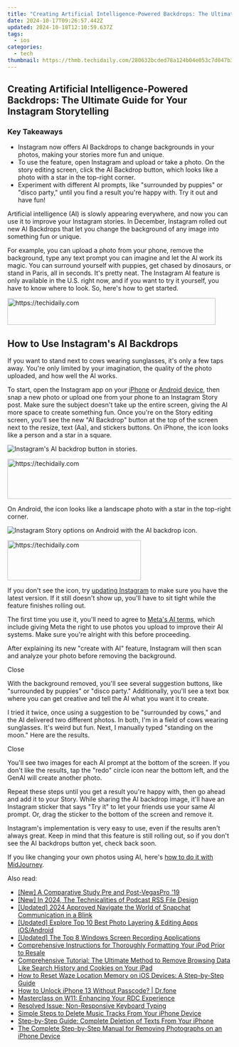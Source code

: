 ```yaml
---
title: "Creating Artificial Intelligence-Powered Backdrops: The Ultimate Guide for Your Instagram Storytelling"
date: 2024-10-17T09:26:57.442Z
updated: 2024-10-18T12:10:59.637Z
tags:
  - ios
categories:
  - tech
thumbnail: https://thmb.techidaily.com/280632bcded78a124b04e053c7d047b36940366fb100b93a3444f92f9f5d3614.jpg
---
```


## Creating Artificial Intelligence-Powered Backdrops: The Ultimate Guide for Your Instagram Storytelling

### Key Takeaways

* Instagram now offers AI Backdrops to change backgrounds in your photos, making your stories more fun and unique.
* To use the feature, open Instagram and upload or take a photo. On the story editing screen, click the AI Backdrop button, which looks like a photo with a star in the top-right corner.
* Experiment with different AI prompts, like "surrounded by puppies" or "disco party," until you find a result you're happy with. Try it out and have fun!

 Artificial intelligence (AI) is slowly appearing everywhere, and now you can use it to improve your Instagram stories. In December, Instagram rolled out new AI Backdrops that let you change the background of any image into something fun or unique.

 For example, you can upload a photo from your phone, remove the background, type any text prompt you can imagine and let the AI work its magic. You can surround yourself with puppies, get chased by dinosaurs, or stand in Paris, all in seconds. It's pretty neat. The Instagram AI feature is only available in the U.S. right now, and if you want to try it yourself, you have to know where to look. So, here's how to get started.

<!-- affiliate ads begin -->
<a href="https://aligracehair.sjv.io/c/5597632/2135404/19272" target="_top" id="2135404">
  <img src="//a.impactradius-go.com/display-ad/19272-2135404" border="0" alt="https://techidaily.com" width="468" height="60"/>
</a>
<img height="0" width="0" src="https://aligracehair.sjv.io/i/5597632/2135404/19272" style="position:absolute;visibility:hidden;" border="0" />
<!-- affiliate ads end -->

##  How to Use Instagram's AI Backdrops

 If you want to stand next to cows wearing sunglasses, it's only a few taps away. You're only limited by your imagination, the quality of the photo uploaded, and how well the AI works.

 To start, open the Instagram app on your [iPhone](https://apps.apple.com/us/app/instagram/id389801252) or [Android device](https://www.anrdoezrs.net/links/3607085/type/dlg/sid/UUhtgUeUpU2001467/https://play.google.com/store/apps/details?id=com.instagram.android), then snap a new photo or upload one from your phone to an Instagram Story post. Make sure the subject doesn't take up the entire screen, giving the AI more space to create something fun. Once you're on the Story editing screen, you'll see the new "AI Backdrop" button at the top of the screen next to the resize, text (Aa), and stickers buttons. On iPhone, the icon looks like a person and a star in a square.

![Instagram's AI backdrop button in stories.](https://static1.howtogeekimages.com/wordpress/wp-content/uploads/2023/12/img_20231228_114925_067.jpg) 

<!-- affiliate ads begin -->
<a href="https://appsumo.8odi.net/c/5597632/1062447/7443" target="_top" id="1062447">
  <img src="//a.impactradius-go.com/display-ad/7443-1062447" border="0" alt="https://techidaily.com" width="600" height="90"/>
</a>
<img height="0" width="0" src="https://appsumo.8odi.net/i/5597632/1062447/7443" style="position:absolute;visibility:hidden;" border="0" />
<!-- affiliate ads end -->

 On Android, the icon looks like a landscape photo with a star in the top-right corner.

![Instagram Story options on Android with the AI backdrop icon.](https://static1.howtogeekimages.com/wordpress/wp-content/uploads/2023/12/screenshot_20231228-125542.png) 

<!-- affiliate ads begin -->
<a href="https://aligracehair.sjv.io/c/5597632/1868586/19272" target="_top" id="1868586">
  <img src="//a.impactradius-go.com/display-ad/19272-1868586" border="0" alt="https://techidaily.com" width="300" height="90"/>
</a>
<img height="0" width="0" src="https://aligracehair.sjv.io/i/5597632/1868586/19272" style="position:absolute;visibility:hidden;" border="0" />
<!-- affiliate ads end -->

 If you don't see the icon, try [updating Instagram](https://fox-direct.techidaily.com/new-2024-approved-unveiling-the-real-value-in-cloud-storage-charges/) to make sure you have the latest version. If it still doesn't show up, you'll have to sit tight while the feature finishes rolling out.

 The first time you use it, you'll need to agree to [Meta's AI terms](https://www.facebook.com/policies/other-policies/ais-terms), which include giving Meta the right to use photos you upload to improve their AI systems. Make sure you're alright with this before proceeding.

 After explaining its new "create with AI" feature, Instagram will then scan and analyze your photo before removing the background.

Close 

 With the background removed, you'll see several suggestion buttons, like "surrounded by puppies" or "disco party." Additionally, you'll see a text box where you can get creative and tell the AI what you want it to create.

 I tried it twice, once using a suggestion to be "surrounded by cows," and the AI delivered two different photos. In both, I'm in a field of cows wearing sunglasses. It's weird but fun. Next, I manually typed "standing on the moon." Here are the results.

Close 

 You'll see two images for each AI prompt at the bottom of the screen. If you don't like the results, tap the "redo" circle icon near the bottom left, and the GenAI will create another photo.

 Repeat these steps until you get a result you're happy with, then go ahead and add it to your Story. While sharing the AI backdrop image, it'll have an Instagram sticker that says "Try it" to let your friends use your same AI prompt. Or, drag the sticker to the bottom of the screen and remove it.

 Instagram's implementation is very easy to use, even if the results aren't always great. Keep in mind that this feature is still rolling out, so if you don't see the AI backdrops button yet, check back soon.

 If you like changing your own photos using AI, here's [how to do it with MidJourney](https://buynow-tips.techidaily.com/review-of-audews-portable-air-compressor-unmatched-portability-and-dependability/).

<ins class="adsbygoogle"
     style="display:block"
     data-ad-format="autorelaxed"
     data-ad-client="ca-pub-7571918770474297"
     data-ad-slot="1223367746"></ins>

<ins class="adsbygoogle"
     style="display:block"
     data-ad-client="ca-pub-7571918770474297"
     data-ad-slot="8358498916"
     data-ad-format="auto"
     data-full-width-responsive="true"></ins>

<span class="atpl-alsoreadstyle">Also read:</span>
<div><ul>
<li><a href="https://fox-info.techidaily.com/new-a-comparative-study-pre-and-post-vegaspro-19/"><u>[New] A Comparative Study Pre and Post-VegasPro '19</u></a></li>
<li><a href="https://fox-glue.techidaily.com/new-in-2024-the-technicalities-of-podcast-rss-file-design/"><u>[New] In 2024, The Technicalities of Podcast RSS File Design</u></a></li>
<li><a href="https://snapchat-videos.techidaily.com/updated-2024-approved-navigate-the-world-of-snapchat-communication-in-a-blink/"><u>[Updated] 2024 Approved Navigate the World of Snapchat Communication in a Blink</u></a></li>
<li><a href="https://some-knowledge.techidaily.com/updated-explore-top-10-best-photo-layering-and-editing-apps-iosandroid/"><u>[Updated] Explore Top 10 Best Photo Layering & Editing Apps iOS/Android</u></a></li>
<li><a href="https://screen-recording.techidaily.com/updated-the-top-8-windows-screen-recording-applications/"><u>[Updated] The Top 8 Windows Screen Recording Applications</u></a></li>
<li><a href="https://os-tips.techidaily.com/comprehensive-instructions-for-thoroughly-formatting-your-ipod-prior-to-resale/"><u>Comprehensive Instructions for Thoroughly Formatting Your iPod Prior to Resale</u></a></li>
<li><a href="https://os-tips.techidaily.com/comprehensive-tutorial-the-ultimate-method-to-remove-browsing-data-like-search-history-and-cookies-on-your-ipad/"><u>Comprehensive Tutorial: The Ultimate Method to Remove Browsing Data Like Search History and Cookies on Your iPad</u></a></li>
<li><a href="https://os-tips.techidaily.com/how-to-reset-waze-location-memory-on-ios-devices-a-step-by-step-guide/"><u>How to Reset Waze Location Memory on iOS Devices: A Step-by-Step Guide</u></a></li>
<li><a href="https://iphone-unlock.techidaily.com/how-to-unlock-iphone-13-without-passcode-drfone-by-drfone-ios/"><u>How to Unlock iPhone 13 Without Passcode? | Dr.fone</u></a></li>
<li><a href="https://win11.techidaily.com/masterclass-on-w11-enhancing-your-rdc-experience/"><u>Masterclass on W11: Enhancing Your RDC Experience</u></a></li>
<li><a href="https://common-error.techidaily.com/resolved-issue-non-responsive-keyboard-typing/"><u>Resolved Issue: Non-Responsive Keyboard Typing</u></a></li>
<li><a href="https://os-tips.techidaily.com/simple-steps-to-delete-music-tracks-from-your-iphone-device/"><u>Simple Steps to Delete Music Tracks From Your iPhone Device</u></a></li>
<li><a href="https://os-tips.techidaily.com/step-by-step-guide-complete-deletion-of-texts-from-your-iphone/"><u>Step-by-Step Guide: Complete Deletion of Texts From Your iPhone</u></a></li>
<li><a href="https://os-tips.techidaily.com/the-complete-step-by-step-manual-for-removing-photographs-on-an-iphone-device/"><u>The Complete Step-by-Step Manual for Removing Photographs on an iPhone Device</u></a></li>
</ul></div>

